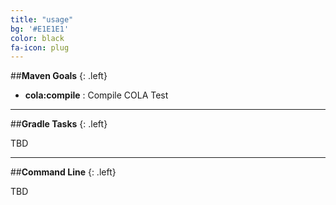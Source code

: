```yaml
---
title: "usage"
bg: '#E1E1E1'
color: black
fa-icon: plug
---
```


##**Maven Goals**
{: .left}

- **cola:compile** : Compile COLA Test

<hr>

##**Gradle Tasks**
{: .left}

TBD

<hr>

##**Command Line**
{: .left}

TBD
